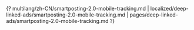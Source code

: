 {? multilang/zh-CN/smartposting-2.0-mobile-tracking.md | localized/deep-linked-ads/smartposting-2.0-mobile-tracking.md | pages/deep-linked-ads/smartposting-2.0-mobile-tracking.md ?}
